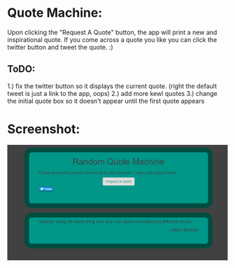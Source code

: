 

# Quote Machine:

Upon clicking the "Request A Quote" button, the app will print a new and inspirational quote. If you come across a quote you 
like you can click the twitter button and tweet the quote.  :)



## ToDO:

1.) fix the twitter button so it displays the current quote. (right the default tweet is just a link to the app, oops)
2.) add more kewl quotes
3.) change the initial quote box so it doesn't appear until the first quote appears

# Screenshot:

![alt text](images/2016-02-04_17-50-25.png "oooo pretty")
